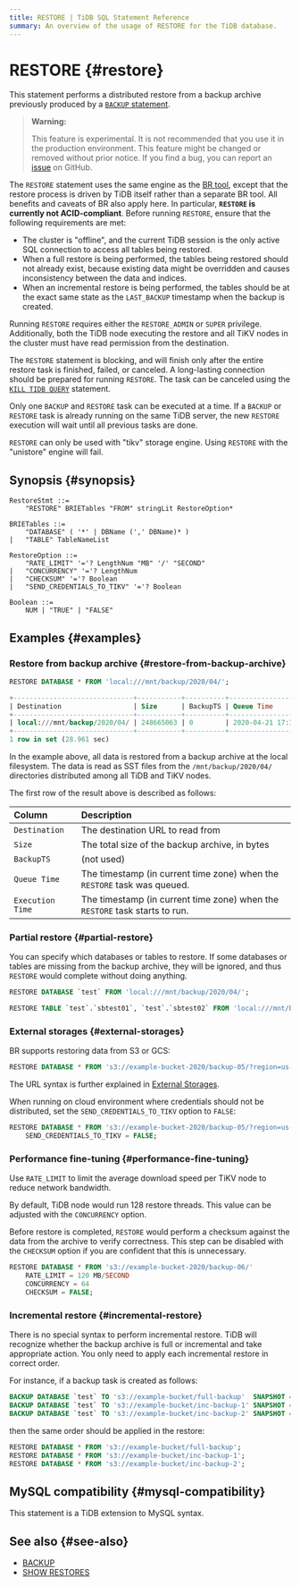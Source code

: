 ```yaml
---
title: RESTORE | TiDB SQL Statement Reference
summary: An overview of the usage of RESTORE for the TiDB database.
---
```


# RESTORE {#restore}

This statement performs a distributed restore from a backup archive previously produced by a [`BACKUP` statement](/sql-statements/sql-statement-backup.md).

> **Warning:**
>
> This feature is experimental. It is not recommended that you use it in the production environment. This feature might be changed or removed without prior notice. If you find a bug, you can report an [issue](https://github.com/pingcap/tidb/issues) on GitHub.

The `RESTORE` statement uses the same engine as the [BR tool](/br/backup-and-restore-overview.md), except that the restore process is driven by TiDB itself rather than a separate BR tool. All benefits and caveats of BR also apply here. In particular, **`RESTORE` is currently not ACID-compliant**. Before running `RESTORE`, ensure that the following requirements are met:

-   The cluster is "offline", and the current TiDB session is the only active SQL connection to access all tables being restored.
-   When a full restore is being performed, the tables being restored should not already exist, because existing data might be overridden and causes inconsistency between the data and indices.
-   When an incremental restore is being performed, the tables should be at the exact same state as the `LAST_BACKUP` timestamp when the backup is created.

Running `RESTORE` requires either the `RESTORE_ADMIN` or `SUPER` privilege. Additionally, both the TiDB node executing the restore and all TiKV nodes in the cluster must have read permission from the destination.

The `RESTORE` statement is blocking, and will finish only after the entire restore task is finished, failed, or canceled. A long-lasting connection should be prepared for running `RESTORE`. The task can be canceled using the [`KILL TIDB QUERY`](/sql-statements/sql-statement-kill.md) statement.

Only one `BACKUP` and `RESTORE` task can be executed at a time. If a `BACKUP` or `RESTORE` task is already running on the same TiDB server, the new `RESTORE` execution will wait until all previous tasks are done.

`RESTORE` can only be used with "tikv" storage engine. Using `RESTORE` with the "unistore" engine will fail.

## Synopsis {#synopsis}

```ebnf+diagram
RestoreStmt ::=
    "RESTORE" BRIETables "FROM" stringLit RestoreOption*

BRIETables ::=
    "DATABASE" ( '*' | DBName (',' DBName)* )
|   "TABLE" TableNameList

RestoreOption ::=
    "RATE_LIMIT" '='? LengthNum "MB" '/' "SECOND"
|   "CONCURRENCY" '='? LengthNum
|   "CHECKSUM" '='? Boolean
|   "SEND_CREDENTIALS_TO_TIKV" '='? Boolean

Boolean ::=
    NUM | "TRUE" | "FALSE"
```

## Examples {#examples}

### Restore from backup archive {#restore-from-backup-archive}

```sql
RESTORE DATABASE * FROM 'local:///mnt/backup/2020/04/';
```

```sql
+------------------------------+-----------+----------+---------------------+---------------------+
| Destination                  | Size      | BackupTS | Queue Time          | Execution Time      |
+------------------------------+-----------+----------+---------------------+---------------------+
| local:///mnt/backup/2020/04/ | 248665063 | 0        | 2020-04-21 17:16:55 | 2020-04-21 17:16:55 |
+------------------------------+-----------+----------+---------------------+---------------------+
1 row in set (28.961 sec)
```

In the example above, all data is restored from a backup archive at the local filesystem. The data is read as SST files from the `/mnt/backup/2020/04/` directories distributed among all TiDB and TiKV nodes.

The first row of the result above is described as follows:

| Column           | Description                                                                 |
| :--------------- | :-------------------------------------------------------------------------- |
| `Destination`    | The destination URL to read from                                            |
| `Size`           | The total size of the backup archive, in bytes                              |
| `BackupTS`       | (not used)                                                                  |
| `Queue Time`     | The timestamp (in current time zone) when the `RESTORE` task was queued.    |
| `Execution Time` | The timestamp (in current time zone) when the `RESTORE` task starts to run. |

### Partial restore {#partial-restore}

You can specify which databases or tables to restore. If some databases or tables are missing from the backup archive, they will be ignored, and thus `RESTORE` would complete without doing anything.

```sql
RESTORE DATABASE `test` FROM 'local:///mnt/backup/2020/04/';
```

```sql
RESTORE TABLE `test`.`sbtest01`, `test`.`sbtest02` FROM 'local:///mnt/backup/2020/04/';
```

### External storages {#external-storages}

BR supports restoring data from S3 or GCS:

```sql
RESTORE DATABASE * FROM 's3://example-bucket-2020/backup-05/?region=us-west-2';
```

The URL syntax is further explained in [External Storages](/br/backup-and-restore-storages.md).

When running on cloud environment where credentials should not be distributed, set the `SEND_CREDENTIALS_TO_TIKV` option to `FALSE`:

```sql
RESTORE DATABASE * FROM 's3://example-bucket-2020/backup-05/?region=us-west-2'
    SEND_CREDENTIALS_TO_TIKV = FALSE;
```

### Performance fine-tuning {#performance-fine-tuning}

Use `RATE_LIMIT` to limit the average download speed per TiKV node to reduce network bandwidth.

By default, TiDB node would run 128 restore threads. This value can be adjusted with the `CONCURRENCY` option.

Before restore is completed, `RESTORE` would perform a checksum against the data from the archive to verify correctness. This step can be disabled with the `CHECKSUM` option if you are confident that this is unnecessary.

```sql
RESTORE DATABASE * FROM 's3://example-bucket-2020/backup-06/'
    RATE_LIMIT = 120 MB/SECOND
    CONCURRENCY = 64
    CHECKSUM = FALSE;
```

### Incremental restore {#incremental-restore}

There is no special syntax to perform incremental restore. TiDB will recognize whether the backup archive is full or incremental and take appropriate action. You only need to apply each incremental restore in correct order.

For instance, if a backup task is created as follows:

```sql
BACKUP DATABASE `test` TO 's3://example-bucket/full-backup'  SNAPSHOT = 413612900352000;
BACKUP DATABASE `test` TO 's3://example-bucket/inc-backup-1' SNAPSHOT = 414971854848000 LAST_BACKUP = 413612900352000;
BACKUP DATABASE `test` TO 's3://example-bucket/inc-backup-2' SNAPSHOT = 416353458585600 LAST_BACKUP = 414971854848000;
```

then the same order should be applied in the restore:

```sql
RESTORE DATABASE * FROM 's3://example-bucket/full-backup';
RESTORE DATABASE * FROM 's3://example-bucket/inc-backup-1';
RESTORE DATABASE * FROM 's3://example-bucket/inc-backup-2';
```

## MySQL compatibility {#mysql-compatibility}

This statement is a TiDB extension to MySQL syntax.

## See also {#see-also}

-   [BACKUP](/sql-statements/sql-statement-backup.md)
-   [SHOW RESTORES](/sql-statements/sql-statement-show-backups.md)
